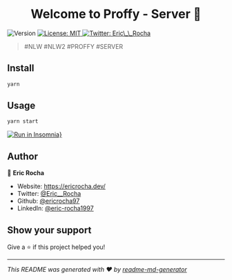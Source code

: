 <h1 align="center">Welcome to Proffy - Server 👋</h1>
<p>
  <img alt="Version" src="https://img.shields.io/badge/version-1.0.0-blue.svg?cacheSeconds=2592000" />
  <a href="#" target="_blank">
    <img alt="License: MIT" src="https://img.shields.io/badge/License-MIT-yellow.svg" />
  </a>
  <a href="https://twitter.com/Eric\_\_Rocha" target="_blank">
    <img alt="Twitter: Eric\_\_Rocha" src="https://img.shields.io/twitter/follow/Eric\_\_Rocha.svg?style=social" />
  </a>
</p>

> #NLW #NLW2 #PROFFY #SERVER

## Install

```sh
yarn
```

## Usage

```sh
yarn start
```

[![Run in Insomnia}](https://insomnia.rest/images/run.svg)](https://insomnia.rest/run/?label=http%3A%2F%2Flocalhost%3A3333&uri=https%3A%2F%2Fraw.githubusercontent.com%2Fericrocha97%2Fproffy-server%2Fmaster%2FInsomnia.json)

## Author

👤 **Eric Rocha**

* Website: https://ericrocha.dev/
* Twitter: [@Eric\_\_Rocha](https://twitter.com/Eric\_\_Rocha)
* Github: [@ericrocha97](https://github.com/ericrocha97)
* LinkedIn: [@eric-rocha1997](https://linkedin.com/in/eric-rocha1997)

## Show your support

Give a ⭐️ if this project helped you!

***
_This README was generated with ❤️ by [readme-md-generator](https://github.com/kefranabg/readme-md-generator)_
